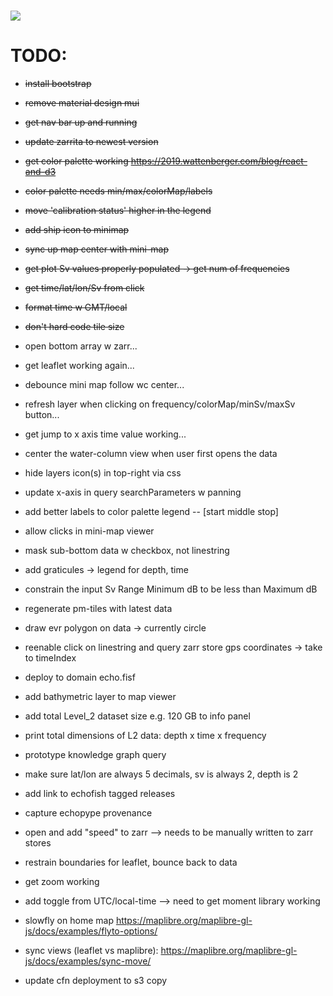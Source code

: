 <h1 href="https://git.io/typing-svg">
<img src="https://readme-typing-svg.herokuapp.com/?lines=EchoFish&size=24" />

# TODO:
 - ~~install bootstrap~~
 - ~~remove material design mui~~
 - ~~get nav bar up and running~~
 - ~~update zarrita to newest version~~
 - ~~get color palette working <https://2019.wattenberger.com/blog/react-and-d3>~~
 - ~~color palette needs min/max/colorMap/labels~~
 - ~~move 'calibration status' higher in the legend~~
 - ~~add ship icon to minimap~~
 - ~~sync up map center with mini-map~~
 - ~~get plot Sv values properly populated -> get num of frequencies~~
 - ~~get time/lat/lon/Sv from click~~
 - ~~format time w GMT/local~~
 - ~~don't hard code tile size~~
 
 - open bottom array w zarr...

 - get leaflet working again...
 - debounce mini map follow wc center...
 - refresh layer when clicking on frequency/colorMap/minSv/maxSv button...
 - get jump to x axis time value working...
 - center the water-column view when user first opens the data
 - hide layers icon(s) in top-right via css
 - update x-axis in query searchParameters w panning
 - add better labels to color palette legend -- [start middle stop]
 - allow clicks in mini-map viewer
 - mask sub-bottom data w checkbox, not linestring
 - add graticules -> legend for depth, time
 - constrain the input Sv Range Minimum dB to be less than Maximum dB
 - regenerate pm-tiles with latest data
 - draw evr polygon on data -> currently circle
 - reenable click on linestring and query zarr store gps coordinates -> take to timeIndex
 - deploy to domain echo.fisf
 - add bathymetric layer to map viewer
 - add total Level_2 dataset size e.g. 120 GB to info panel
 - print total dimensions of L2 data: depth x time x frequency
 - prototype knowledge graph query
 - make sure lat/lon are always 5 decimals, sv is always 2, depth is 2
 - add link to echofish tagged releases
 - capture echopype provenance
 - open and add "speed" to zarr --> needs to be manually written to zarr stores
 - restrain boundaries for leaflet, bounce back to data
 
 - get zoom working
 - add toggle from UTC/local-time --> need to get moment library working
 
 - slowfly on home map <https://maplibre.org/maplibre-gl-js/docs/examples/flyto-options/>
 - sync views (leaflet vs maplibre): https://maplibre.org/maplibre-gl-js/docs/examples/sync-move/
 - update cfn deployment to s3 copy